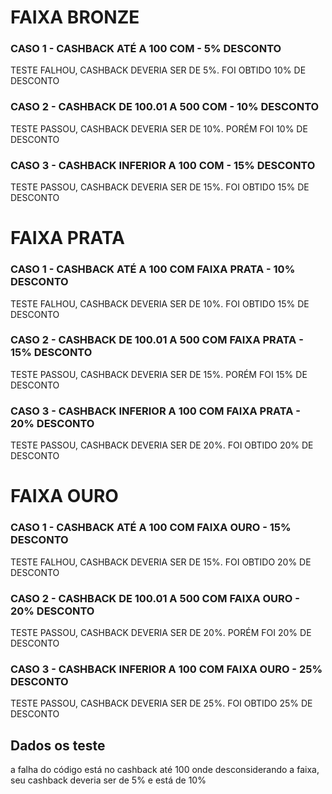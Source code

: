 # FAIXA BRONZE

### CASO 1 - CASHBACK ATÉ A 100 COM - 5% DESCONTO

TESTE FALHOU, CASHBACK DEVERIA SER DE 5%. FOI OBTIDO 10% DE DESCONTO

### CASO 2 - CASHBACK DE 100.01 A 500 COM - 10% DESCONTO

TESTE PASSOU, CASHBACK DEVERIA SER DE 10%. PORÉM FOI 10% DE DESCONTO

### CASO 3 - CASHBACK INFERIOR A 100 COM - 15% DESCONTO

TESTE PASSOU, CASHBACK DEVERIA SER DE 15%. FOI OBTIDO 15% DE DESCONTO

# FAIXA PRATA

### CASO 1 - CASHBACK ATÉ A 100 COM FAIXA PRATA - 10% DESCONTO

TESTE FALHOU, CASHBACK DEVERIA SER DE 10%. FOI OBTIDO 15% DE DESCONTO

### CASO 2 - CASHBACK DE 100.01 A 500 COM FAIXA PRATA - 15% DESCONTO

TESTE PASSOU, CASHBACK DEVERIA SER DE 15%. PORÉM FOI 15% DE DESCONTO

### CASO 3 - CASHBACK INFERIOR A 100 COM FAIXA PRATA - 20% DESCONTO

TESTE PASSOU, CASHBACK DEVERIA SER DE 20%. FOI OBTIDO 20% DE DESCONTO

# FAIXA OURO

### CASO 1 - CASHBACK ATÉ A 100 COM FAIXA OURO - 15% DESCONTO

TESTE FALHOU, CASHBACK DEVERIA SER DE 15%. FOI OBTIDO 20% DE DESCONTO

### CASO 2 - CASHBACK DE 100.01 A 500 COM FAIXA OURO - 20% DESCONTO

TESTE PASSOU, CASHBACK DEVERIA SER DE 20%. PORÉM FOI 20% DE DESCONTO

### CASO 3 - CASHBACK INFERIOR A 100 COM FAIXA OURO - 25% DESCONTO

TESTE PASSOU, CASHBACK DEVERIA SER DE 25%. FOI OBTIDO 25% DE DESCONTO

## Dados os teste

a falha do código está no cashback até 100 onde desconsiderando a faixa, seu cashback deveria ser de 5% e está de 10%